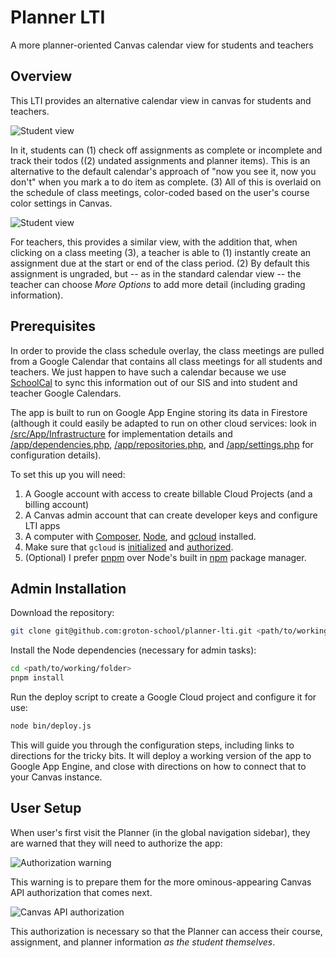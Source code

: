 # Planner LTI

A more planner-oriented Canvas calendar view for students and teachers

## Overview

This LTI provides an alternative calendar view in canvas for students and teachers.

![Student view](https://raw.githubusercontent.com/groton-school/planner-lti/refs/heads/main/docs/student-view.png)

In it, students can (1) check off assignments as complete or incomplete and track their todos ((2) undated assignments and planner items). This is an alternative to the default calendar's approach of "now you see it, now you don't" when you mark a to do item as complete. (3) All of this is overlaid on the schedule of class meetings, color-coded based on the user's course color settings in Canvas.

![Student view](https://raw.githubusercontent.com/groton-school/planner-lti/refs/heads/main/docs/teacher-view.png)

For teachers, this provides a similar view, with the addition that, when clicking on a class meeting (3), a teacher is able to (1) instantly create an assignment due at the start or end of the class period. (2) By default this assignment is ungraded, but -- as in the standard calendar view -- the teacher can choose _More Options_ to add more detail (including grading information).

## Prerequisites

In order to provide the class schedule overlay, the class meetings are pulled from a Google Calendar that contains all class meetings for all students and teachers. We just happen to have such a calendar because we use [SchoolCal](https://schoolcal.co) to sync this information out of our SIS and into student and teacher Google Calendars.

The app is built to run on Google App Engine storing its data in Firestore (although it could easily be adapted to run on other cloud services: look in [/src/App/Infrastructure](./src/App/Infrastructure) for implementation details and [/app/dependencies.php](./app/dependencies.php), [/app/repositories.php](./app/repositories.php), and [/app/settings.php](./app/settings.php) for configuration details).

To set this up you will need:

1. A Google account with access to create billable Cloud Projects (and a billing account)
2. A Canvas admin account that can create developer keys and configure LTI apps
3. A computer with [Composer](https://getcomposer.org/), [Node](https://nodejs.), and [gcloud](https://cloud.google.com/sdk/docs/install) installed.
4. Make sure that `gcloud` is [initialized](https://cloud.google.com/sdk/docs/initializing) and [authorized](https://cloud.google.com/sdk/docs/authorizing).
5. (Optional) I prefer [pnpm](https://pnpm.io/) over Node's built in [npm](https://nodejs.org/en/learn/getting-started/an-introduction-to-the-npm-package-manager) package manager.

## Admin Installation

Download the repository:

```sh
git clone git@github.com:groton-school/planner-lti.git <path/to/working/folder>
```

Install the Node dependencies (necessary for admin tasks):

```sh
cd <path/to/working/folder>
pnpm install
```

Run the deploy script to create a Google Cloud project and configure it for use:

```sh
node bin/deploy.js
```

This will guide you through the configuration steps, including links to directions for the tricky bits. It will deploy a working version of the app to Google App Engine, and close with directions on how to connect that to your Canvas instance.

## User Setup

When user's first visit the Planner (in the global navigation sidebar), they are warned that they will need to authorize the app:

![Authorization warning](https://raw.githubusercontent.com/groton-school/planner-lti/refs/heads/main/docs/warning.png)

This warning is to prepare them for the more ominous-appearing Canvas API authorization that comes next.

![Canvas API authorization](https://raw.githubusercontent.com/groton-school/planner-lti/refs/heads/main/docs/authorize.png)

This authorization is necessary so that the Planner can access their course, assignment, and planner information _as the student themselves_.
